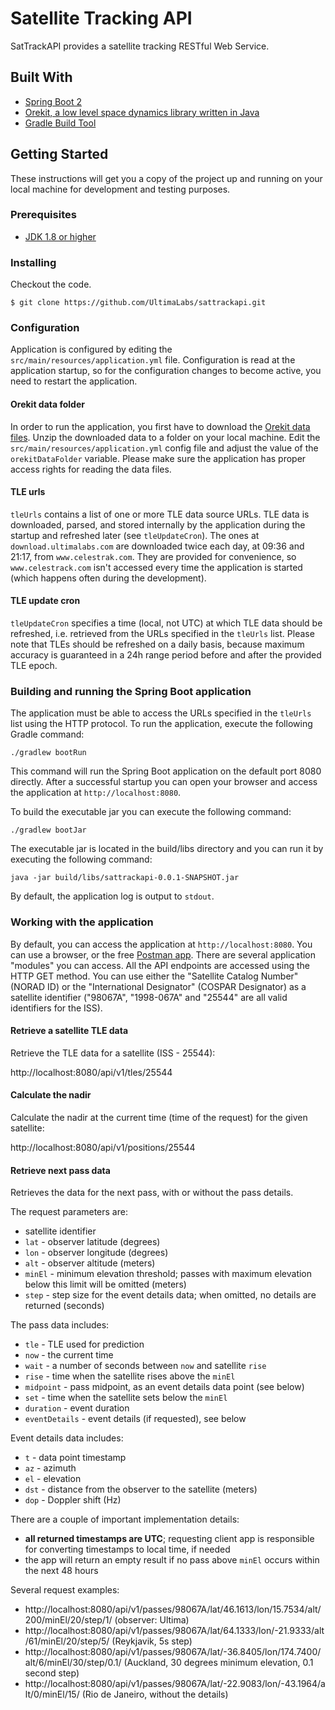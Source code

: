 # Satellite Tracking API

SatTrackAPI provides a satellite tracking RESTful Web Service.

## Built With

* [Spring Boot 2](https://spring.io/projects/spring-boot/)
* [Orekit, a low level space dynamics library written in Java](https://www.orekit.org/)
* [Gradle Build Tool](https://gradle.org/)

## Getting Started

These instructions will get you a copy of the project up and running on your local machine for development and testing purposes.

### Prerequisites

* [JDK 1.8 or higher](https://www.oracle.com/technetwork/java/javase/downloads/jdk8-downloads-2133151.html)

### Installing

Checkout the code.

```
$ git clone https://github.com/UltimaLabs/sattrackapi.git
```

### Configuration

Application is configured by editing the `src/main/resources/application.yml` file.
Configuration is read at the application startup, so for the configuration changes to become active, you need to restart the application.

#### Orekit data folder

In order to run the application, you first have to download the [Orekit data files](https://gitlab.orekit.org/orekit/orekit-data/-/archive/master/orekit-data-master.zip).
Unzip the downloaded data to a folder on your local machine. Edit the `src/main/resources/application.yml` config file and adjust the value of the `orekitDataFolder` variable.
Please make sure the application has proper access rights for reading the data files.

#### TLE urls

`tleUrls` contains a list of one or more TLE data source URLs. TLE data is downloaded, parsed, and stored internally by the application during the startup and refreshed later (see `tleUpdateCron`).
The ones at `download.ultimalabs.com` are downloaded twice each day, at 09:36 and 21:17, from `www.celestrak.com`.
They are provided for convenience, so `www.celestrack.com` isn't accessed every time the application is started (which happens often during the development).

#### TLE update cron

`tleUpdateCron` specifies a time (local, not UTC) at which TLE data should be refreshed, i.e. retrieved from the URLs specified in the `tleUrls` list.
Please note that TLEs should be refreshed on a daily basis, because maximum accuracy is guaranteed in a 24h range period before and after the provided TLE epoch.

### Building and running the Spring Boot application

The application must be able to access the URLs specified in the `tleUrls` list using the HTTP protocol.
To run the application, execute the following Gradle command:

```
./gradlew bootRun
```

This command will run the Spring Boot application on the default port 8080 directly. After a successful startup you can open your browser and access the application at `http://localhost:8080`.

To build the executable jar you can execute the following command:

```
./gradlew bootJar
```

The executable jar is located in the build/libs directory and you can run it by executing the following command:

```
java -jar build/libs/sattrackapi-0.0.1-SNAPSHOT.jar
```

By default, the application log is output to `stdout`.

### Working with the application

By default, you can access the application at `http://localhost:8080`. You can use a browser, or the free [Postman app](https://www.getpostman.com/downloads/).
There are several application "modules" you can access. All the API endpoints are accessed using the HTTP GET method.
You can use either the "Satellite Catalog Number" (NORAD ID) or the "International Designator" (COSPAR Designator) as a satellite identifier ("98067A", "1998-067A" and "25544" are all valid identifiers for the ISS).

#### Retrieve a satellite TLE data

Retrieve the TLE data for a satellite (ISS - 25544):

http://localhost:8080/api/v1/tles/25544

#### Calculate the nadir

Calculate the nadir at the current time (time of the request) for the given satellite:

http://localhost:8080/api/v1/positions/25544

#### Retrieve next pass data

Retrieves the data for the next pass, with or without the pass details.

The request parameters are:

* satellite identifier
* `lat` - observer latitude (degrees)
* `lon` - observer longitude (degrees)
* `alt` - observer altitude (meters)
* `minEl` - minimum elevation threshold; passes with maximum elevation below this limit will be omitted (meters)
* `step` - step size for the event details data; when omitted, no details are returned (seconds)

The pass data includes:
* `tle` - TLE used for prediction
* `now` - the current time
* `wait` - a number of seconds between `now` and satellite `rise`
* `rise` - time when the satellite rises above the `minEl`
* `midpoint` - pass midpoint, as an event details data point (see below)
* `set` - time when the satellite sets below the `minEl`
* `duration` - event duration
* `eventDetails` - event details (if requested), see below

Event details data includes:
* `t` - data point timestamp
* `az` - azimuth
* `el` - elevation
* `dst` - distance from the observer to the satellite (meters)
* `dop` - Doppler shift (Hz)

There are a couple of important implementation details: 
* **all returned timestamps are UTC**; requesting client app is responsible for converting timestamps to local time, if needed
* the app will return an empty result if no pass above `minEl` occurs within the next 48 hours  

Several request examples:

* http://localhost:8080/api/v1/passes/98067A/lat/46.1613/lon/15.7534/alt/200/minEl/20/step/1/ (observer: Ultima)
* http://localhost:8080/api/v1/passes/98067A/lat/64.1333/lon/-21.9333/alt/61/minEl/20/step/5/ (Reykjavik, 5s step)
* http://localhost:8080/api/v1/passes/98067A/lat/-36.8405/lon/174.7400/alt/6/minEl/30/step/0.1/ (Auckland, 30 degrees minimum elevation, 0.1 second step)
* http://localhost:8080/api/v1/passes/98067A/lat/-22.9083/lon/-43.1964/alt/0/minEl/15/ (Rio de Janeiro, without the details)

